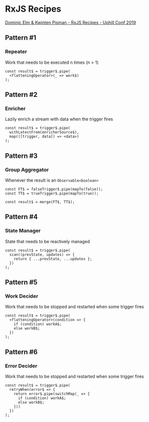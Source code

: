 # RxJS Recipes

[Dominic Elm & Kwinten Pisman - RxJS Recipes - Uphill Conf 2019](https://www.youtube.com/watch?v=W8T3eqUEOSI)

## Pattern #1

### Repeater

Work that needs to be executed n times (n > 1)

```
const result$ = trigger$.pipe(
  <flatteningOperator>(_ => work$)
);
```

## Pattern #2

### Enricher

Lazily enrich a stream with data when the trigger fires

```
const result$ = trigger$.pipe(
  withLatestFrom(enricherSource$),
  map(([trigger, data]) => <data>)
);
```

## Pattern #3

### Group Aggregator

Whenever the result is an `Observable<boolean>`

```
const FT$ = falseTrigger$.pipe(mapTo(false));
const TT$ = trueTrigger$.pipe(mapTo(true));

const result$ = merge(FT$, TT$);
```

## Pattern #4

### State Manager

State that needs to be reactively managed

```
const result$ = trigger$.pipe(
  scan((prevState, updates) => {
    return { ...prevState, ...updates };
  })
);
```

## Pattern #5

### Work Decider

Work that needs to be stopped and restarted when some trigger fires

```
const result$ = trigger$.pipe(
  <flatteningOperator>(condition => {
    if (condition) workA$;
    else workB$;
  })
);
```

## Pattern #6

### Error Decider

Work that needs to be stopped and restarted when some trigger fires

```
const result$ = trigger$.pipe(
  retryWhen(error$ => {
    return error$.pipe(switchMap(_ => {
      if (condition) workA$;
      else workB$;
    }))
  })
);
```
